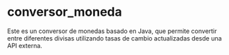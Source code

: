 # conversor_moneda
Este es un conversor de monedas basado en Java, que permite convertir entre diferentes divisas utilizando tasas de cambio actualizadas desde una API externa.
